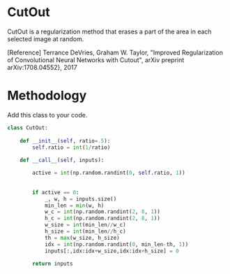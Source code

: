 # CutOut

CutOut is a regularization method that erases a part of the area in each selected image at random.

[Reference] Terrance DeVries, Graham W. Taylor, "Improved Regularization of Convolutional Neural Networks with Cutout", arXiv preprint arXiv:1708.04552}, 2017

# Methodology
Add this class to your code.
```python
class CutOut:
    
    def __init__(self, ratio=.5):
        self.ratio = int(1/ratio)
           
    def __call__(self, inputs):

        active = int(np.random.randint(0, self.ratio, 1))
        
        
        if active == 0:
            _, w, h = inputs.size()
            min_len = min(w, h)
            w_c = int(np.random.randint(2, 8, 1))
            h_c = int(np.random.randint(2, 8, 1))
            w_size = int(min_len//w_c)
            h_size = int(min_len//h_c)
            th = max(w_size, h_size)
            idx = int(np.random.randint(0, min_len-th, 1))
            inputs[:,idx:idx+w_size,idx:idx+h_size] = 0
        
        return inputs
```
